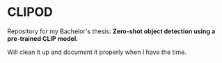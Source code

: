 # CLIPOD

Repository for my Bachelor's thesis: 
**Zero-shot object detection using a pre-trained CLIP model.**

Will clean it up and document it properly when I have the time.